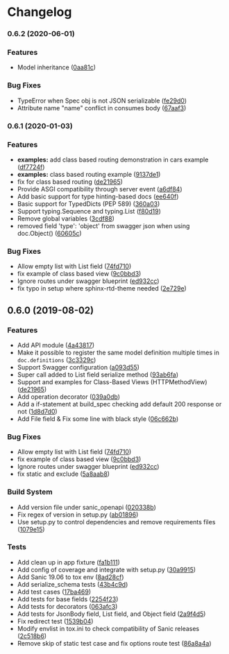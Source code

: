# Changelog

### 0.6.2 (2020-06-01)

### Features

* Model inheritance ([0aa81c](https://github.com/huge-success/sanic-openapi/commit/0aa81c83754767c78444c3d01d548305858d8a22))

### Bug Fixes

* TypeError when Spec obj is not JSON serializable ([fe29d0](https://github.com/huge-success/sanic-openapi/commit/fe29d07ccb0e02ec0be6496e971946269b2d7907))
* Attribute name "name" conflict in consumes body ([67aaf3](https://github.com/huge-success/sanic-openapi/commit/67aaf34eca5e339c349ef65bd0392cb8a97f184e))

### 0.6.1 (2020-01-03)


### Features

* **examples:** add class based routing demonstration in cars example ([df7724f](https://github.com/chenjr0719/sanic-openapi/commit/df7724fa344a8feefede5168541433e19e969b5c))
* **examples:** class based routing example ([9137de1](https://github.com/chenjr0719/sanic-openapi/commit/9137de14037778e0588853cb83a1ded2e645845f))
* fix for class based routing ([de21965](https://github.com/chenjr0719/sanic-openapi/commit/de21965a8e94e1f73efa8bd420a8d39367fa7f26))
* Provide ASGI compatibility through server event ([a6df84](https://github.com/huge-success/sanic-openapi/pull/130))
* Add basic support for type hinting-based docs ([ee640f](https://github.com/huge-success/sanic-openapi/pull/129))
* Basic support for TypedDicts (PEP 589) ([360a03](https://github.com/huge-success/sanic-openapi/pull/134))
* Support typing.Sequence and typing.List ([f80d19](https://github.com/huge-success/sanic-openapi/pull/136))
* Remove global variables ([3cdf88](https://github.com/huge-success/sanic-openapi/pull/140))
* removed field 'type': 'object' from swagger json when using doc.Object() ([60605c](https://github.com/huge-success/sanic-openapi/pull/149))

### Bug Fixes

* Allow empty list with List field ([74fd710](https://github.com/chenjr0719/sanic-openapi/commit/74fd71081a725d58545322dc2105c540de004529))
* fix example of class based view ([9c0bbd3](https://github.com/chenjr0719/sanic-openapi/commit/9c0bbd3a7e0ec2dfd999d6fbe14c2c1dedf36a29))
* Ignore routes under swagger blueprint ([ed932cc](https://github.com/chenjr0719/sanic-openapi/commit/ed932cca7286e59d8ac854a5dd0cf314c98ac688))
* fix typo in setup where sphinx-rtd-theme needed ([2e729e](https://github.com/huge-success/sanic-openapi/pull/139))

## 0.6.0 (2019-08-02)

### Features

* Add API module ([4a43817](https://github.com/huge-success/sanic-openapi/pull/111))
* Make it possible to register the same model definition multiple times in `doc.definitions` ([3c3329c](https://github.com/huge-success/sanic-openapi/pull/110))
* Support Swagger configuration ([a093d55](https://github.com/huge-success/sanic-openapi/pull/100))
* Super call added to List field serialize method ([93ab6fa](https://github.com/huge-success/sanic-openapi/pull/93))
* Support and examples for Class-Based Views (HTTPMethodView) ([de21965](https://github.com/huge-success/sanic-openapi/pull/64))
* Add operation decorator ([039a0db](https://github.com/huge-success/sanic-openapi/pull/95))
* Add a if-statement at build_spec checking add default 200 response or not ([1d8d7d0](https://github.com/huge-success/sanic-openapi/pull/116))
* Add File field & Fix some line with black style ([06c662b](https://github.com/huge-success/sanic-openapi/pull/120))

### Bug Fixes

* Allow empty list with List field ([74fd710](https://github.com/chenjr0719/sanic-openapi/commit/74fd710))
* fix example of class based view ([9c0bbd3](https://github.com/chenjr0719/sanic-openapi/commit/9c0bbd3))
* Ignore routes under swagger blueprint ([ed932cc](https://github.com/chenjr0719/sanic-openapi/commit/ed932cc))
* fix static and exclude ([5a8aab8](https://github.com/huge-success/sanic-openapi/pull/80))


### Build System

* Add version file under sanic_openapi ([020338b](https://github.com/chenjr0719/sanic-openapi/commit/020338b))
* Fix regex of version in setup.py ([ab01896](https://github.com/chenjr0719/sanic-openapi/commit/ab01896))
* Use setup.py to control dependencies and remove requirements files ([1079e15](https://github.com/chenjr0719/sanic-openapi/commit/1079e15))


### Tests

* Add clean up in app fixture ([fa1b111](https://github.com/chenjr0719/sanic-openapi/commit/fa1b111))
* Add config of coverage and integrate with setup.py ([30a9915](https://github.com/chenjr0719/sanic-openapi/commit/30a9915))
* Add Sanic 19.06 to tox env ([8ad28cf](https://github.com/chenjr0719/sanic-openapi/commit/8ad28cf))
* Add serialize_schema tests ([43b4c9d](https://github.com/chenjr0719/sanic-openapi/commit/43b4c9d))
* Add test cases ([17ba469](https://github.com/chenjr0719/sanic-openapi/commit/17ba469))
* Add tests for base fields ([2254f23](https://github.com/chenjr0719/sanic-openapi/commit/2254f23))
* Add tests for decorators ([063afc3](https://github.com/chenjr0719/sanic-openapi/commit/063afc3))
* Add tests for JsonBody field, List field, and Object field ([2a9f4d5](https://github.com/chenjr0719/sanic-openapi/commit/2a9f4d5))
* Fix redirect test ([1539b04](https://github.com/chenjr0719/sanic-openapi/commit/1539b04))
* Modify envlist in tox.ini to check compatibility of Sanic releases ([2c518b6](https://github.com/chenjr0719/sanic-openapi/commit/2c518b6))
* Remove skip of static test case and fix options route test ([86a8a4a](https://github.com/chenjr0719/sanic-openapi/commit/86a8a4a))
